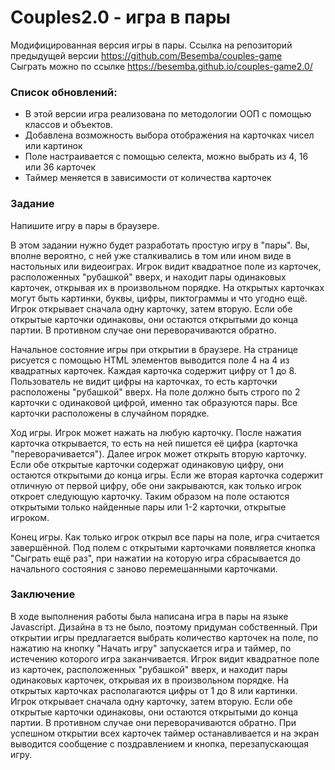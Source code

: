 # Couples2.0 - игра в пары
Модифицированная версия игры в пары. Ссылка на репозиторий предыдущей версии https://github.com/Besemba/couples-game <br>
Сыграть можно по ссылке https://besemba.github.io/couples-game2.0/<br>
### Список обновлений:
- В этой версии игра реализована по методологии ООП с помощью классов и объектов.<br>
- Добавлена возможность выбора отображения на карточках чисел или картинок<br>
- Поле настраивается с помощью селекта, можно выбрать из 4, 16 или 36 карточек<br>
- Таймер меняется в зависимости от количества карточек<br>

### Задание
Напишите игру в пары в браузере.

В этом задании нужно будет разработать простую игру в "пары". Вы, вполне вероятно, с ней уже сталкивались в том или ином виде в настольных или видеоиграх. Игрок видит квадратное поле из карточек, расположенных "рубашкой" вверх, и находит пары одинаковых карточек, открывая их в произвольном порядке. На открытых карточках могут быть картинки, буквы, цифры, пиктограммы и что угодно ещё. Игрок открывает сначала одну карточку, затем вторую. Если обе открытые карточки одинаковы, они остаются открытыми до конца партии. В противном случае они переворачиваются обратно.

Начальное состояние игры при открытии в браузере. На странице рисуется с помощью HTML элементов выводится поле 4 на 4 из квадратных карточек. Каждая карточка содержит цифру от 1 до 8. Пользователь не видит цифры на карточках, то есть карточки расположены "рубашкой" вверх. На поле должно быть строго по 2 карточки с одинаковой цифрой, именно так образуются пары. Все карточки расположены в случайном порядке.

Ход игры. Игрок может нажать на любую карточку. После нажатия карточка открывается, то есть на ней пишется её цифра (карточка "переворачивается"). Далее игрок может открыть вторую карточку. Если обе открытые карточки содержат одинаковую цифру, они остаются открытыми до конца игры. Если же вторая карточка содержит отличную от первой цифру, обе они закрываются, как только игрок откроет следующую карточку. Таким образом на поле остаются открытыми только найденные пары или 1-2 карточки, открытые игроком.

Конец игры. Как только игрок открыл все пары на поле, игра считается завершённой. Под полем с открытыми карточками появляется кнопка "Сыграть ещё раз", при нажатии на которую игра сбрасывается до начального состояния с заново перемешанными карточками.

### Заключение
В ходе выполнения работы была написана игра в пары на языке Javascript. Дизайна в тз не было, поэтому придуман собственный. При открытии игры предлагается выбрать количество карточек на поле, по нажатию на кнопку "Начать игру" запускается игра и таймер, по истечению которого игра заканчивается. Игрок видит квадратное поле из карточек, расположенных "рубашкой" вверх, и находит пары одинаковых карточек, открывая их в произвольном порядке. На открытых карточках располагаются цифры от 1 до 8 или картинки. Игрок открывает сначала одну карточку, затем вторую. Если обе открытые карточки одинаковы, они остаются открытыми до конца партии. В противном случае они переворачиваются обратно. При успешном открытии всех карточек таймер останавливается и на экран выводится сообщение с поздравлением и кнопка, перезапускающая игру.
